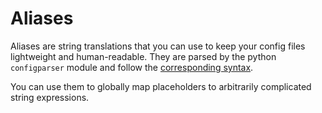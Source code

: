 Aliases
=========================

Aliases are string translations that you can use to keep your config files lightweight and human-readable. They are parsed by the python `configparser` module and follow the [corresponding syntax](https://docs.python.org/3/library/configparser.html#quick-start). 

You can use them to globally map placeholders to arbitrarily complicated string expressions. 